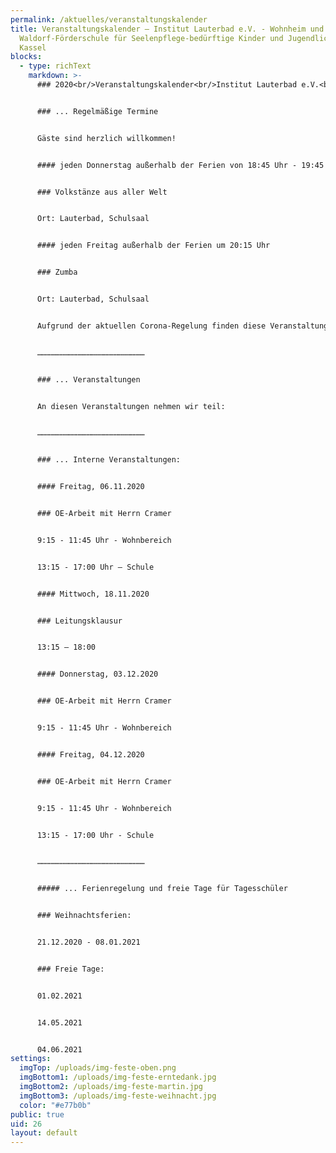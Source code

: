 ```yaml
---
permalink: /aktuelles/veranstaltungskalender
title: Veranstaltungskalender – Institut Lauterbad e.V. - Wohnheim und
  Waldorf-Förderschule für Seelenpflege-bedürftige Kinder und Jugendliche in
  Kassel
blocks:
  - type: richText
    markdown: >-
      ### 2020<br/>Veranstaltungskalender<br/>Institut Lauterbad e.V.<br/>


      ### ... Regelmäßige Termine


      Gäste sind herzlich willkommen!


      #### jeden Donnerstag außerhalb der Ferien von 18:45 Uhr - 19:45 Uhr


      ### Volkstänze aus aller Welt


      Ort: Lauterbad, Schulsaal


      #### jeden Freitag außerhalb der Ferien um 20:15 Uhr


      ### Zumba


      Ort: Lauterbad, Schulsaal 


      Aufgrund der aktuellen Corona-Regelung finden diese Veranstaltungen nicht statt.


      ………………………………………………………………


      ### ... Veranstaltungen


      An diesen Veranstaltungen nehmen wir teil:


      ………………………………………………………………


      ### ... Interne Veranstaltungen:


      #### Freitag, 06.11.2020


      ### OE-Arbeit mit Herrn Cramer


      9:15 - 11:45 Uhr - Wohnbereich 


      13:15 - 17:00 Uhr – Schule


      #### Mittwoch, 18.11.2020


      ### Leitungsklausur


      13:15 – 18:00


      #### Donnerstag, 03.12.2020


      ### OE-Arbeit mit Herrn Cramer


      9:15 - 11:45 Uhr - Wohnbereich 


      #### Freitag, 04.12.2020


      ### OE-Arbeit mit Herrn Cramer


      9:15 - 11:45 Uhr - Wohnbereich 


      13:15 - 17:00 Uhr - Schule


      ………………………………………………………………


      ##### ... Ferienregelung und freie Tage für Tagesschüler


      ### Weihnachtsferien:


      21.12.2020 - 08.01.2021 


      ### Freie Tage:


      01.02.2021


      14.05.2021


      04.06.2021
settings:
  imgTop: /uploads/img-feste-oben.png
  imgBottom1: /uploads/img-feste-erntedank.jpg
  imgBottom2: /uploads/img-feste-martin.jpg
  imgBottom3: /uploads/img-feste-weihnacht.jpg
  color: "#e77b0b"
public: true
uid: 26
layout: default
---
```

